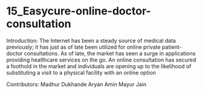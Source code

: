 # 15_Easycure-online-doctor-consultation

Introduction:
The Internet has been a steady source of medical data previously; it has just as of late been utilized for online private patient-doctor consultations. As of late, the market has seen a surge in applications providing healthcare services on the go. An online consultation has secured a foothold in the market and individuals are opening up to the likelihood of substituting a visit to a physical facility with an online option

Contributors:
Madhur Dukhande
Aryan Amin
Mayur Jain
